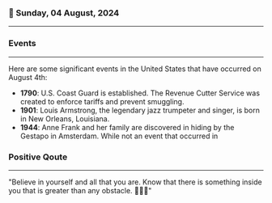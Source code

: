 ### 📅 Sunday, 04 August, 2024
------
### Events
------
Here are some significant events in the United States that have occurred on August 4th:

- **1790**: U.S. Coast Guard is established. The Revenue Cutter Service was created to enforce tariffs and prevent smuggling.
- **1901**: Louis Armstrong, the legendary jazz trumpeter and singer, is born in New Orleans, Louisiana.
- **1944**: Anne Frank and her family are discovered in hiding by the Gestapo in Amsterdam. While not an event that occurred in
### Positive Qoute
------
"Believe in yourself and all that you are. Know that there is something inside you that is greater than any obstacle. 🌟💪😊"
